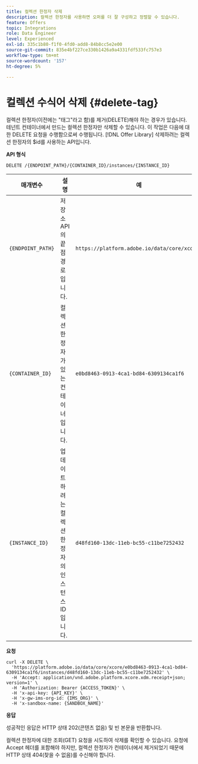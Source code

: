 ```yaml
---
title: 컬렉션 한정자 삭제
description: 컬렉션 한정자를 사용하면 오퍼를 더 잘 구성하고 정렬할 수 있습니다.
feature: Offers
topic: Integrations
role: Data Engineer
level: Experienced
exl-id: 335c1b80-f1f0-4fd0-add8-84b8cc5e2e00
source-git-commit: 835e4bf227ce330b1426a9a4331fdf533fc757e3
workflow-type: tm+mt
source-wordcount: '157'
ht-degree: 5%

---
```


# 컬렉션 수식어 삭제 {#delete-tag}

컬렉션 한정자(이전에는 &quot;태그&quot;라고 함)를 제거(DELETE)해야 하는 경우가 있습니다. 테넌트 컨테이너에서 만드는 컬렉션 한정자만 삭제할 수 있습니다. 이 작업은 다음에 대한 DELETE 요청을 수행함으로써 수행됩니다. [!DNL Offer Library] 삭제하려는 컬렉션 한정자의 $id를 사용하는 API입니다.

**API 형식**

```http
DELETE /{ENDPOINT_PATH}/{CONTAINER_ID}/instances/{INSTANCE_ID}
```

| 매개변수 | 설명 | 예 |
| --------- | ----------- | ------- |
| `{ENDPOINT_PATH}` | 저장소 API의 끝점 경로입니다. | `https://platform.adobe.io/data/core/xcore/` |
| `{CONTAINER_ID}` | 컬렉션 한정자가 있는 컨테이너입니다. | `e0bd8463-0913-4ca1-bd84-6309134ca1f6` |
| `{INSTANCE_ID}` | 업데이트하려는 컬렉션 한정자의 인스턴스 ID입니다. | `d48fd160-13dc-11eb-bc55-c11be7252432` |

**요청**

```shell
curl -X DELETE \
  'https://platform.adobe.io/data/core/xcore/e0bd8463-0913-4ca1-bd84-6309134ca1f6/instances/d48fd160-13dc-11eb-bc55-c11be7252432' \
  -H 'Accept: application/vnd.adobe.platform.xcore.xdm.receipt+json; version=1' \
  -H 'Authorization: Bearer {ACCESS_TOKEN}' \
  -H 'x-api-key: {API_KEY}' \
  -H 'x-gw-ims-org-id: {IMS_ORG}' \
  -H 'x-sandbox-name: {SANDBOX_NAME}'
```

**응답**

성공적인 응답은 HTTP 상태 202(콘텐츠 없음) 및 빈 본문을 반환합니다.

컬렉션 한정자에 대한 조회(GET) 요청을 시도하여 삭제를 확인할 수 있습니다. 요청에 Accept 헤더를 포함해야 하지만, 컬렉션 한정자가 컨테이너에서 제거되었기 때문에 HTTP 상태 404(찾을 수 없음)를 수신해야 합니다.
